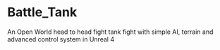 # Battle_Tank
An Open World head to head fight tank fight with simple AI, terrain and advanced control system in Unreal 4
